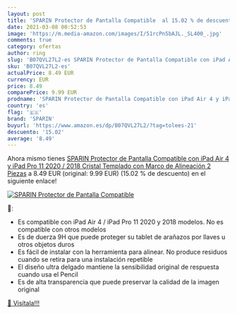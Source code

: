 ```yaml
---
layout: post
title: 'SPARIN Protector de Pantalla Compatible  al 15.02 % de descuento'
date: 2021-03-08 00:52:53
image: 'https://m.media-amazon.com/images/I/51rcPn5bAJL._SL400_.jpg'
comments: true
category: ofertas
author: ring
slug: 'B07QVL27L2-es SPARIN Protector de Pantalla Compatible con iPad Air 4 y...'
sku: 'B07QVL27L2-es'
actualPrice: 8.49 EUR
currency: EUR
price: 8.49
comparePrice: 9.99 EUR
prodname: 'SPARIN Protector de Pantalla Compatible con iPad Air 4 y iPad Pro 11 2020 / 2018  Cristal Templado con Marco de Alineación  2 Piezas'
country: 'es'
flag: '🇪🇸'
brand: 'SPARIN'
buyurl: 'https://www.amazon.es/dp/B07QVL27L2/?tag=tolees-21'
descuento: '15.02'
average: '8.49'
---
```


Ahora mismo tienes [SPARIN Protector de Pantalla Compatible con iPad Air 4 y iPad Pro 11 2020 / 2018  Cristal Templado con Marco de Alineación  2 Piezas](https://www.amazon.es/dp/B07QVL27L2/?tag=tolees-21) a 8.49 EUR (original: 9.99 EUR) (15.02 %  de descuento) en el siguiente enlace!

[![SPARIN Protector de Pantalla Compatible ](https://m.media-amazon.com/images/I/51rcPn5bAJL._SL400_.jpg)](https://www.amazon.es/dp/B07QVL27L2/?tag=tolees-21)

🔎:

- Es compatible con iPad Air 4 / iPad Pro 11 2020 y 2018 modelos. No es compatible con otros modelos
- Es de duerza 9H que puede proteger su tablet de arañazos por llaves u otros objetos duros
- Es fácil de instalar con la herramienta para alinear. No produce residuos cuando se retira para una instalación repetible
- El diseño ultra delgado mantiene la sensibilidad original de respuesta cuando usa el Pencil
- Es de alta transparencia que puede preservar la calidad de la imagen original

[🛒 Visítala!!!](https://www.amazon.es/dp/B07QVL27L2/?tag=tolees-21)
